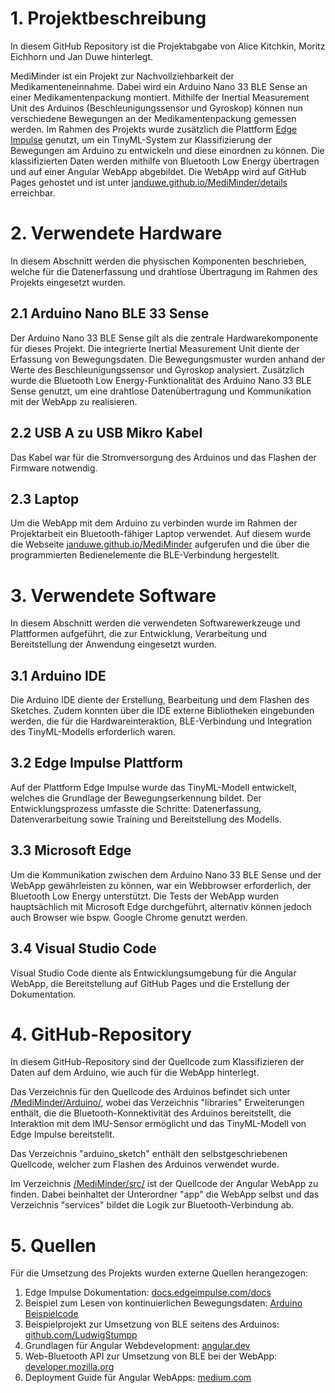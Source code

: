 # 1. Projektbeschreibung

In diesem GitHub Repository ist die Projektabgabe von Alice Kitchkin, Moritz Eichhorn und Jan Duwe hinterlegt. 

MediMinder ist ein Projekt zur Nachvollziehbarkeit der Medikamenteneinnahme. Dabei wird ein Arduino Nano 33 BLE Sense an einer Medikamentenpackung montiert. Mithilfe  der Inertial Measurement Unit des Arduinos (Beschleunigungssensor und Gyroskop) können nun verschiedene Bewegungen an der Medikamentenpackung gemessen werden. Im Rahmen des Projekts wurde zusätzlich die Plattform [Edge Impulse](https://edgeimpulse.com/) genutzt, um ein TinyML-System zur Klassifizierung der Bewegungen am Arduino zu entwickeln und diese einordnen zu können. Die klassifizierten Daten werden mithilfe von Bluetooth Low Energy übertragen und auf einer Angular WebApp abgebildet. Die WebApp wird auf GitHub Pages gehostet und ist unter [janduwe.github.io/MediMinder/details](https://janduwe.github.io/MediMinder/details) erreichbar. 


# 2. Verwendete Hardware
In diesem Abschnitt werden die physischen Komponenten beschrieben, welche für die Datenerfassung und drahtlose Übertragung im Rahmen des Projekts eingesetzt wurden.
## 2.1 Arduino Nano BLE 33 Sense
Der Arduino Nano 33 BLE Sense gilt als die zentrale Hardwarekomponente für dieses Projekt.
Die integrierte Inertial Measurement Unit diente der Erfassung von Bewegungsdaten. Die Bewegungsmuster wurden anhand der Werte des Beschleunigungssensor und Gyroskop analysiert. Zusätzlich wurde die Bluetooth Low Energy-Funktionalität des Arduino Nano 33 BLE Sense genutzt, um eine drahtlose Datenübertragung und Kommunikation mit der WebApp zu realisieren.
## 2.2 USB A zu USB Mikro Kabel
Das Kabel war für die Stromversorgung des Arduinos und das Flashen der Firmware notwendig.
## 2.3 Laptop
Um die WebApp mit dem Arduino zu verbinden wurde im Rahmen der Projektarbeit ein Bluetooth-fähiger Laptop verwendet. Auf diesem wurde die Webseite [janduwe.github.io/MediMinder](https://janduwe.github.io/MediMinder/) aufgerufen und die über die programmierten Bedienelemente die BLE-Verbindung hergestellt. 

# 3. Verwendete Software
In diesem Abschnitt werden die verwendeten Softwarewerkzeuge und Plattformen aufgeführt, die zur Entwicklung, Verarbeitung und Bereitstellung der Anwendung eingesetzt wurden.
## 3.1 Arduino IDE
Die Arduino IDE diente der Erstellung, Bearbeitung und dem Flashen des Sketches. Zudem konnten über die IDE externe Bibliotheken eingebunden werden, die für die Hardwareinteraktion, BLE-Verbindung und Integration des TinyML-Modells erforderlich waren.
## 3.2 Edge Impulse Plattform
Auf der Plattform Edge Impulse wurde das TinyML-Modell entwickelt, welches die Grundlage der Bewegungserkennung bildet. Der Entwicklungsprozess umfasste die Schritte: Datenerfassung, Datenverarbeitung sowie Training und Bereitstellung des Modells.
## 3.3 Microsoft Edge
Um die Kommunikation zwischen dem Arduino Nano 33 BLE Sense und der WebApp gewährleisten zu können, war ein Webbrowser erforderlich, der Bluetooth Low Energy unterstützt. Die Tests der WebApp wurden hauptsächlich mit Microsoft Edge durchgeführt, alternativ können jedoch auch Browser wie  bspw. Google Chrome genutzt werden.
## 3.4 Visual Studio Code
Visual Studio Code diente als Entwicklungsumgebung für die Angular WebApp, die Bereitstellung auf GitHub Pages und die Erstellung der Dokumentation.
 
# 4. GitHub-Repository
In diesem GitHub-Repository sind der Quellcode zum Klassifizieren der Daten auf dem Arduino, wie auch für die WebApp hinterlegt.

Das Verzeichnis für den Quellcode des Arduinos befindet sich unter [/MediMinder/Arduino/](https://github.com/JanDuwe/MediMinder/tree/main/Arduino), wobei das Verzeichnis "libraries" Erweiterungen enthält, die die Bluetooth-Konnektivität des Arduinos bereitstellt, die Interaktion mit dem IMU-Sensor ermöglicht und das TinyML-Modell von Edge Impulse bereitstellt.

Das Verzeichnis "arduino_sketch" enthält den selbstgeschriebenen Quellcode, welcher zum Flashen des Arduinos verwendet wurde.

Im Verzeichnis [/MediMinder/src/](https://github.com/JanDuwe/MediMinder/tree/main/src/) ist der Quellcode der Angular WebApp zu finden. Dabei beinhaltet der Unterordner "app" die WebApp selbst und das Verzeichnis "services" bildet die Logik zur Bluetooth-Verbindung ab.

# 5. Quellen 
Für die Umsetzung des Projekts wurden externe Quellen herangezogen:
1. Edge Impulse Dokumentation: [docs.edgeimpulse.com/docs](https://docs.edgeimpulse.com/docs)
2. Beispiel zum Lesen von kontinuierlichen Bewegungsdaten: [Arduino Beispielcode](https://github.com/JanDuwe/MediMinder/blob/main/Arduino/libraries/MediMinder_inferencing/examples/nano_ble33_sense/nano_ble33_sense_accelerometer_continuous/nano_ble33_sense_accelerometer_continuous.ino)
3. Beispielprojekt zur Umsetzung von BLE seitens des Arduinos: [github.com/LudwigStumpp](https://github.com/LudwigStumpp/arduino-workout-classification/tree/main)
4. Grundlagen für Angular Webdevelopment: [angular.dev](https://angular.dev/tutorials/learn-angular)
5. Web-Bluetooth API zur Umsetzung von BLE bei der WebApp: [developer.mozilla.org](https://developer.mozilla.org/de/docs/Web/API/Web_Bluetooth_API)
6. Deployment Guide für Angular WebApps: [medium.com](https://senoritadeveloper.medium.com/deploy-an-angular-application-to-github-pages-65573194595a)
